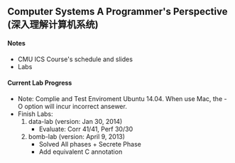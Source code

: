 Computer Systems A Programmer's Perspective (深入理解计算机系统)
----
#### Notes
* CMU ICS Course's schedule and slides
* Labs

#### Current Lab Progress
  * Note: Complie and Test Enviroment Ubuntu 14.04. When use Mac, the -O option will incur incorrect ansewer.
  * Finish Labs:
    1. data-lab (version: Jan 30, 2014)
       * Evaluate: Corr 41/41, Perf 30/30 
    2. bomb-lab (version: April 9, 2013)
       * Solved All phases + Secrete Phase
       * Add equivalent C annotation
